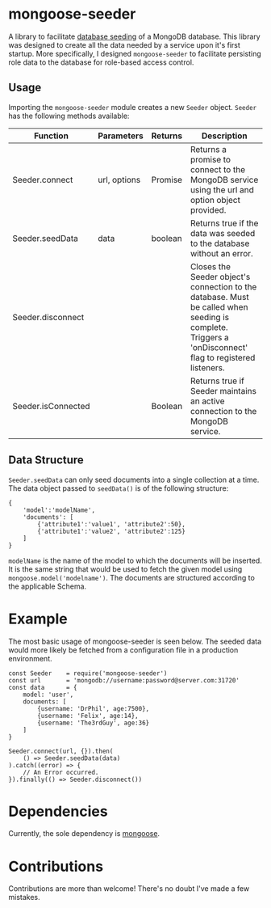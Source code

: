 # mongoose-seeder

A library to facilitate [database seeding](https://en.wikipedia.org/wiki/Database_seeding) of a MongoDB database. This library was designed to create all the data needed by a service upon it's first startup. More specifically, I designed `mongoose-seeder` to facilitate persisting role data to the database for role-based access control.

## Usage
Importing the `mongoose-seeder` module creates a new `Seeder` object. `Seeder` has the following methods available:

| Function | Parameters | Returns | Description |
|----------|------------|---------|-------------|
| Seeder.connect | url, options | Promise | Returns a promise to connect to the MongoDB service using the url and option object provided. |
| Seeder.seedData | data | boolean | Returns true if the data was seeded to the database without an error. |
| Seeder.disconnect | | | Closes the Seeder object's connection to the database. Must be called when seeding is complete. Triggers a 'onDisconnect' flag to registered listeners. |
| Seeder.isConnected | | Boolean | Returns true if Seeder maintains an active connection to the MongoDB service. |

## Data Structure
`Seeder.seedData` can only seed documents into a single collection at a time. The data object passed to `seedData()` is of the following structure:
  
    {
        'model':'modelName',
        'documents': [
            {'attribute1':'value1', 'attribute2':50},
            {'attribute1':'value2', 'attribute2':125}
        ]
    }

`modelName` is the name of the model to which the documents will be inserted. It is the same string that would be used to fetch the given model using `mongoose.model('modelname')`. The documents are structured according to the applicable Schema. 

# Example
The most basic usage of mongoose-seeder is seen below. The seeded data would more likely be fetched from a configuration file in a production environment.

    const Seeder    = require('mongoose-seeder')
    const url       = 'mongodb://username:password@server.com:31720'
    const data      = {
        model: 'user',
        documents: [
            {username: 'DrPhil', age:7500},
            {username: 'Felix', age:14},
            {username: 'The3rdGuy', age:36}
        ]
    }

    Seeder.connect(url, {}).then(
        () => Seeder.seedData(data)
    ).catch((error) => {
        // An Error occurred.
    }).finally(() => Seeder.disconnect())  
      

# Dependencies
Currently, the sole dependency is [mongoose](https://mongoosejs.com/).

# Contributions
Contributions are more than welcome! There's no doubt I've made a few mistakes.
